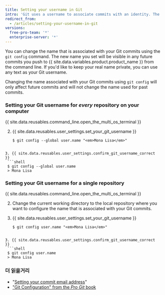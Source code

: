 ```yaml
---
title: Setting your username in Git
intro: 'Git uses a username to associate commits with an identity. The Git username is not the same as your {{ site.data.variables.product.product_name }} username.'
redirect_from:
  - /articles/setting-your-username-in-git
versions:
  free-pro-team: '*'
  enterprise-server: '*'
---
```


You can change the name that is associated with your Git commits using the `git config` command. The new name you set will be visible in any future commits you push to {{ site.data.variables.product.product_name }} from the command line. If you'd like to keep your real name private, you can use any text as your Git username.

Changing the name associated with your Git commits using `git config` will only affect future commits and will not change the name used for past commits.

### Setting your Git username for *every* repository on your computer

{{ site.data.reusables.command_line.open_the_multi_os_terminal }}

2. {{ site.data.reusables.user_settings.set_your_git_username }}
   ```shell
   $ git config --global user.name "<em>Mona Lisa</em>"
  ```

3. {{ site.data.reusables.user_settings.confirm_git_username_correct }}
   ```shell
   $ git config --global user.name
   > Mona Lisa
  ```

### Setting your Git username for a single repository

{{ site.data.reusables.command_line.open_the_multi_os_terminal }}

2. Change the current working directory to the local repository where you want to configure the name that is associated with your Git commits.

3. {{ site.data.reusables.user_settings.set_your_git_username }}
   ```shell
   $ git config user.name "<em>Mona Lisa</em>"
  ```

3. {{ site.data.reusables.user_settings.confirm_git_username_correct }}
   ```shell
   $ git config user.name
   > Mona Lisa
  ```

### 더 읽을거리

- "[Setting your commit email address](/articles/setting-your-commit-email-address)"
- ["Git Configuration" from the _Pro Git_ book](https://git-scm.com/book/en/Customizing-Git-Git-Configuration)
